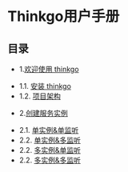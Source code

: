 # Thinkgo用户手册

## 目录

* 1.[欢迎使用 thinkgo](01.00.md)
 - 1.1. [安装 thinkgo](01.01.md)
 - 1.2. [项目架构](01.02.md)

* 2.[创建服务实例](02.00.md)
 - 2.1. [单实例&单监听](02.01.md)
 - 2.2. [单实例&多监听](02.02.md)
 - 2.2. [多实例&单监听](02.03.md)
 - 2.2. [多实例&多监听](02.04.md)

